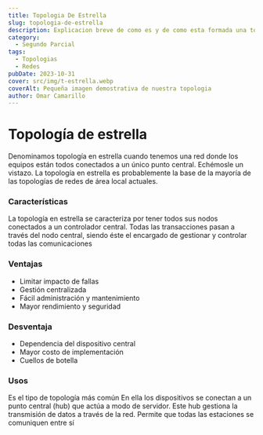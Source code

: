 ```yaml
---
title: Topologia De Estrella
slug: topologia-de-estrella
description: Explicacion breve de como es y de como esta formada una topologia estrella de red
category:
  - Segundo Parcial
tags:
  - Topologias 
  - Redes
pubDate: 2023-10-31
cover: src/img/t-estrella.webp
coverAlt: Pequeña imagen demostrativa de nuestra topologia
author: Omar Camarillo
---
```

# Topología de estrella
Denominamos topología en estrella cuando tenemos una red donde los equipos están todos
conectados a un único punto central. Echémosle un vistazo. La topología en estrella es
probablemente la base de la mayoría de las topologías de redes de área local actuales.

### Características
La topología en estrella se caracteriza por tener todos sus nodos conectados a un
controlador central. Todas las transacciones pasan a través del nodo central, siendo éste el
encargado de gestionar y controlar todas las comunicaciones

### Ventajas
- Limitar impacto de fallas
- Gestión centralizada
- Fácil administración y mantenimiento
- Mayor rendimiento y seguridad

### Desventaja

- Dependencia del dispositivo central
- Mayor costo de implementación
- Cuellos de botella

### Usos
Es el tipo de topología más común En ella los dispositivos se conectan a un punto central
(hub) que actúa a modo de servidor. Este hub gestiona la transmisión de datos a través de
la red. Permite que todas las estaciones se comuniquen entre sí